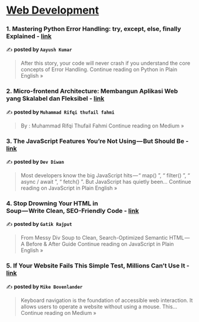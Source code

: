 
<h1><a href=https://medium.com/tag/web-development/recommended target="_blank" rel="noopener noreferrer">Web Development</a></h1>
<h3>1. Mastering Python Error Handling: try, except, else, finally Explained - <a href="https://python.plainenglish.io/mastering-python-error-handling-try-except-else-finally-explained-d2840249b4f3?source=rss------web_development-5" target="_blank" rel="noopener noreferrer">link</a></h3>

✍️ **posted by `Aayush Kumar`**

<blockquote>After this story, your code will never crash if you understand the core concepts of Error Handling.
Continue reading on Python in Plain English »</blockquote>

<h3>2. Micro-frontend Architecture: Membangun Aplikasi Web yang Skalabel dan Fleksibel - <a href="https://medium.com/@muhammadrifqi1719/micro-frontend-architecture-membangun-aplikasi-web-yang-skalabel-dan-fleksibel-232ce2e75ce0?source=rss------web_development-5" target="_blank" rel="noopener noreferrer">link</a></h3>

✍️ **posted by `Muhammad Rifqi thufail fahmi`**

<blockquote>By : Muhammad Rifqi Thufail Fahmi
Continue reading on Medium »</blockquote>

<h3>3. The JavaScript Features You’re Not Using — But Should Be - <a href="https://javascript.plainenglish.io/the-javascript-features-youre-not-using-but-should-be-76cfdf28de45?source=rss------web_development-5" target="_blank" rel="noopener noreferrer">link</a></h3>

✍️ **posted by `Dev Diwan`**

<blockquote>Most developers know the big JavaScript hits — “ map() ”, “ filter() ”, “ async / await ”, “ fetch() ”. But JavaScript has quietly been…
Continue reading on JavaScript in Plain English »</blockquote>

<h3>4. Stop Drowning Your HTML in <div> Soup — Write Clean, SEO-Friendly Code - <a href="https://javascript.plainenglish.io/stop-drowning-your-html-in-div-soup-write-clean-seo-friendly-code-17cc1dea4a3b?source=rss------web_development-5" target="_blank" rel="noopener noreferrer">link</a></h3>

✍️ **posted by `Gatik Rajput`**

<blockquote>From Messy Div Soup to Clean, Search-Optimized Semantic HTML — A Before & After Guide
Continue reading on JavaScript in Plain English »</blockquote>

<h3>5. If Your Website Fails This Simple Test, Millions Can’t Use It - <a href="https://medium.com/@mbovenlander/if-your-website-fails-this-simple-test-millions-cant-use-it-99e8d66306b9?source=rss------web_development-5" target="_blank" rel="noopener noreferrer">link</a></h3>

✍️ **posted by `Mike Bovenlander`**

<blockquote>Keyboard navigation is the foundation of accessible web interaction. It allows users to operate a website without using a mouse. This…
Continue reading on Medium »</blockquote>

